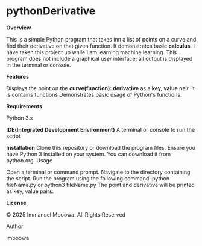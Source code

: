 # pythonDerivative

**Overview**

This is a simple Python program that takes inn a list of points on a curve and find their derivative on that given function. It demonstrates basic **calculus**. I have taken this project up while I am learning machine learning. This program does not include a graphical user interface; all output is displayed in the terminal or console.

**Features**

Displays the point on the **curve(function): derivative** as a **key, value** pair.
It is contains functions
Demonstrates basic usage of Python's functions.

**Requirements**

Python 3.x

**IDE(Integrated Development Environment)**
A terminal or console to run the script

**Installation**
Clone this repository or download the program files.
Ensure you have Python 3 installed on your system. You can download it from python.org.
Usage

Open a terminal or command prompt.
Navigate to the directory containing the script.
Run the program using the following command:
python fileName.py
or
python3 fileName.py
The point and derivative will be printed as key, value pairs.

**License**

© 2025 Immanuel Mboowa. All Rights Reserved

Author

imboowa

